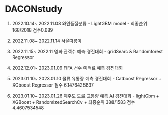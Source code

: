 # DACONstudy

1. 2022.10.14~ 2022.11.08 와인품질분류 - LightGBM model - 최종순위 168/2018 점수0.689

2. 2022.11.08~ 2022.11.14 서울따릉이

3. 2022.11.15~ 2022.11 영화 관객수 예측 경진대회 - gridSearc & Randomforest Regressor

4. 2022.12.01~ 2023.01.09 FIFA 선수 이적료 예측 경진대회

5. 2023.01.10~ 2023.01.10  물류 유통량 예측 경진대회 - Catboost Regressor + XGboost Regressor 점수 6.1476428837

6. 2023.01.10~ 2023.01.26 제주도 도로 교통량 예측 AI 경진대회 - lightGbm + XGBoost + RandomizedSearchCv +  최종순위 388/1583 점수 4.4607534548
